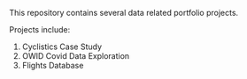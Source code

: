 This repository contains several data related portfolio projects.

Projects include:
1) Cyclistics Case Study
2) OWID Covid Data Exploration
3) Flights Database
